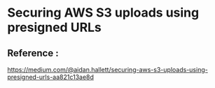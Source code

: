 # Securing AWS S3 uploads using presigned URLs

## Reference :
https://medium.com/@aidan.hallett/securing-aws-s3-uploads-using-presigned-urls-aa821c13ae8d
